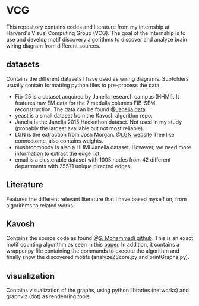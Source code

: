 # VCG
This repository contains codes and literature from my internship at Harvard's Visual Computing Group (VCG).
The goal of the internship is to use and develop motif discovery algorithms to discover and analyze brain wiring diagram from different sources. 

## datasets
Contains the different datasets I have used as wiring diagrams.
Subfolders usually contain formatting python files to pre-process the data.
- Fib-25 is a dataset acquired by Janelia research campus (HHMI). It features raw EM data for the 7 medulla columns FIB-SEM reconstruction. The data can be found @[Janelia data](https://www.janelia.org/project-team/flyem/tools-and-data-release).
- yeast is a small dataset from the Kavosh algorithm repo. 
- Janelia is the Janelia 2015 Hackathon dataset. Not used in my study (probably the largest available but not most reliable).
- LGN is the extraction from Josh Morgan. @[LGN website](https://software.rc.fas.harvard.edu/lichtman/LGN/) Tree like connectome, also contains weights.
- mushroombody is also a HHMI Janelia dataset. However, we need more information to extract the edge list. 
- email is a clusterable dataset with 1005 nodes from 42 different departments with 25571 unique directed edges.


## Literature
Features the different relevant literature that I have based myself on, from algorithms to related works.

## Kavosh
Contains the source code as found @[S. Mohammadi github](https://github.com/shmohammadi86/Kavosh). This is an exact motif counting algorithm as seen in this [paper](https://bmcbioinformatics.biomedcentral.com/articles/10.1186/1471-2105-10-318). In addition, it contains a wrapper.py file containing the commands to execute the algorithm and finally show the discovered motifs (analyzeZScore.py and printGraphs.py).

## visualization
Contains visualization of the graphs, using python libraries (networkx) and graphviz (dot) as rendenring tools.
